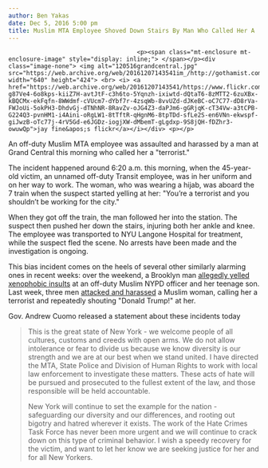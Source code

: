 ```yaml
---
author: Ben Yakas
date: Dec 5, 2016 5:00 pm
title: Muslim MTA Employee Shoved Down Stairs By Man Who Called Her A 'Terrorist'
---
```


	
										<p><span class="mt-enclosure mt-enclosure-image" style="display: inline;"> </span></p><div class="image-none"> <img alt="120516grandcentral.jpg" src="https://web.archive.org/web/20161207143541im_/http://gothamist.com/attachments/byakas/120516grandcentral.jpg" width="640" height="424"> <br> <i> <a href="https://web.archive.org/web/20161207143541/https://www.flickr.com/photos/jayfine/9925916713/in/photolist-g87Ve4-6o8kps-kiiZ7H-avtJtF-c3h6to-5Yqnzh-ixiwtd-dQtaT6-8zMTT2-6zuXBx-kBQCMx-ekFqfn-8WWdmf-cVUcm7-dYbf7r-4zsqWb-8vvUZd-dJKeBC-oC7C77-dD8rVa-FWJoUi-5okPH3-DhdvGj-dTNhNR-8RavZv-oJG4Z3-daPJm6-gGRjqK-cT34Vw-a3tCPB-G224Q3-pvnHM1-i4Aini-oRgLW1-8tTftR-qHgnM6-8tpTDd-sfLe2S-en6VNn-ekwspf-giJwzB-oTc77j-4rV5Gd-e6JGDz-iogjXW-dMbemT-gLgdxp-9S8jQH-fDZhr3-owuwQp">jay fine&apos;s flickr</a></i></div> <p></p>

<p>An off-duty Muslim MTA employee was assaulted and harassed by a man at Grand Central this morning who called her a &quot;terrorist.&quot;</p>

<p>The incident happened around 6:20 a.m. this morning, when the 45-year-old victim, an unnamed off-duty Transit employee, was in her uniform and on her way to work. The woman, who was wearing a hijab, was aboard the 7 train when the suspect started yelling at her: &quot;You&#x2019;re a terrorist and you shouldn&#x2019;t be working for the city.&quot;</p>

<p>When they got off the train, the man followed her into the station. The suspect then pushed her down the stairs, injuring both her ankle and knee. The employee was transported to NYU Langone Hospital for treatment, while the suspect fled the scene. No arrests have been made and the investigation is ongoing.</p>

<p>This bias incident comes on the heels of several other similarly alarming ones in recent weeks: over the weekend, a Brooklyn man <a href="https://web.archive.org/web/20161207143541/http://gothamist.com/2016/12/04/off-duty_muslim_nypd_officer_told_t.php">allegedly yelled xenophobic insults</a> at an off-duty Muslim NYPD officer and her teenage son. Last week, three men <a href="https://web.archive.org/web/20161207143541/http://gothamist.com/2016/12/02/trumps_amerikkka.php">attacked and harassed</a> a Muslim woman, calling her a terrorist and repeatedly shouting &quot;Donald Trump!&quot; at her. </p>

<p>Gov. Andrew Cuomo released a statement about these incidents today</p>

<blockquote>This is the great state of New York - we welcome people of all cultures, customs and creeds with open arms. We do not allow intolerance or fear to divide us because we know diversity is our strength and we are at our best when we stand united. I have directed the MTA, State Police and Division of Human Rights to work with local law enforcement to investigate these matters. These acts of hate will be pursued and prosecuted to the fullest extent of the law, and those responsible will be held accountable.

<p>New York will continue to set the example for the nation - safeguarding our diversity and our differences, and rooting out bigotry and hatred wherever it exists. The work of the Hate Crimes Task Force has never been more urgent and we will continue to crack down on this type of criminal behavior. I wish a speedy recovery for the victim, and want to let her know we are seeking justice for her and for all New Yorkers.</p></blockquote><p></p>					
										
									
				